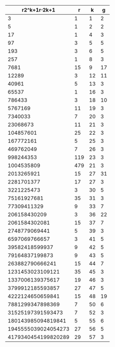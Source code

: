 r2^k+1r⋅2k+1 | r | k | g
-------------|---|---|--
3 | 1 | 1 | 2
5 | 1 | 2 | 2
17 | 1 | 4 | 3
97 | 3 | 5 | 5
193 | 3 | 6 | 5
257 | 1 | 8 | 3
7681 | 15 | 9 | 17
12289 | 3 | 12 | 11
40961 | 5 | 13 | 3
65537 | 1 | 16 | 3
786433 | 3 | 18 | 10
5767169 | 11 | 19 | 3
7340033 | 7 | 20 | 3
23068673 | 11 | 21 | 3
104857601 | 25 | 22 | 3
167772161 | 5 | 25 | 3
469762049 | 7 | 26 | 3
998244353 | 119 | 23 | 3
1004535809 | 479 | 21 | 3
2013265921 | 15 | 27 | 31
2281701377 | 17 | 27 | 3
3221225473 | 3 | 30 | 5
75161927681 | 35 | 31 | 3
77309411329 | 9 | 33 | 7
206158430209 | 3 | 36 | 22
2061584302081 | 15 | 37 | 7
2748779069441 | 5 | 39 | 3
6597069766657 | 3 | 41 | 5
39582418599937 | 9 | 42 | 5
79164837199873 | 9 | 43 | 5
263882790666241 | 15 | 44 | 7
1231453023109121 | 35 | 45 | 3
1337006139375617 | 19 | 46 | 3
3799912185593857 | 27 | 47 | 5
4222124650659841 | 15 | 48 | 19
7881299347898369 | 7 | 50 | 6
31525197391593473 | 7 | 52 | 3
180143985094819841 | 5 | 55 | 6
1945555039024054273 | 27 | 56 | 5
4179340454199820289 | 29 | 57 | 3